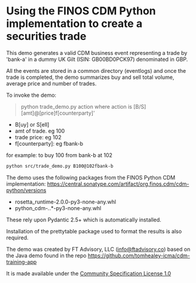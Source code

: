 # Using the FINOS CDM Python implementation to create a securities trade

This demo generates a valid CDM business event representing a trade by 'bank-a' in a dummy UK Gilt (ISIN: GB00BD0PCK97) denominated in GBP.

All the events are stored in a common directory (eventlogs) and once the trade is completed, the demo summarizes buy and sell total volume, average price and number of trades.

To invoke the demo:
> python trade_demo.py action where action is [B/S][amt]@[price]f[counterparty]'

- B[uy] or S[ell]
- amt of trade. eg 100
- trade price: eg 102
- f[counterparty]: eg fbank-b

for example: to buy 100 from bank-b at 102 
```sh 
python src/trade_demo.py B100@102fbank-b
```

The demo uses the following packages from the FINOS Python CDM implementation: https://central.sonatype.com/artifact/org.finos.cdm/cdm-python/versions
- rosetta_runtime-2.0.0-py3-none-any.whl
- python_cdm-*.*.*-py3-none-any.whl

These rely upon Pydantic 2.5+ which is automatically installed.

Installation of the prettytable package used to format the results is also required.  

The demo was created by FT Advisory, LLC (info@ftadvisory.co) based on the Java demo found in the repo https://github.com/tomhealey-icma/cdm-training-app

It is made available under the [Community Specification License 1.0](./LICENSE.md)  
